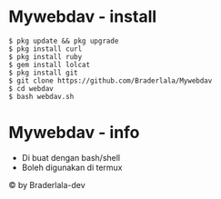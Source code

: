 # Mywebdav - install

```
$ pkg update && pkg upgrade
$ pkg install curl
$ pkg install ruby
$ gem install lolcat
$ pkg install git
$ git clone https://github.com/Braderlala/Mywebdav
$ cd webdav
$ bash webdav.sh
```
# Mywebdav - info

* Di buat dengan bash/shell
* Boleh digunakan di termux

© by  Braderlala-dev
